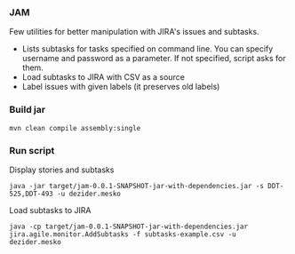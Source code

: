 ### JAM
Few utilities for better manipulation with JIRA's issues and subtasks.

* Lists subtasks for tasks specified on command line. You can specify username and password as a parameter. If not specified, script asks for them.
* Load subtasks to JIRA with CSV as a source
* Label issues with given labels (it preserves old labels)

### Build jar

```
mvn clean compile assembly:single
```
### Run script

Display stories and subtasks
```
java -jar target/jam-0.0.1-SNAPSHOT-jar-with-dependencies.jar -s DDT-525,DDT-493 -u dezider.mesko
```

Load subtasks to JIRA
```
java -cp target/jam-0.0.1-SNAPSHOT-jar-with-dependencies.jar jira.agile.monitor.AddSubtasks -f subtasks-example.csv -u dezider.mesko
```



